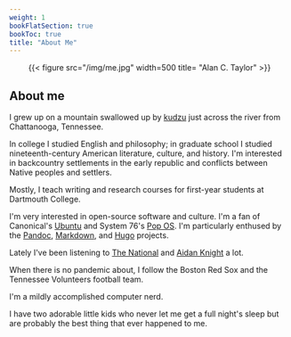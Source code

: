 ```yaml
---
weight: 1
bookFlatSection: true
bookToc: true
title: "About Me"
---
```


<div style="text-align:center">{{< figure src="/img/me.jpg" width=500 title= "Alan C. Taylor" >}}</div>

## About me

I grew up on a mountain swallowed up by [kudzu](https://en.wikipedia.org/wiki/Kudzu) just across the river from Chattanooga, Tennessee. 

In college I studied English and philosophy; in graduate school I studied nineteenth-century American literature, culture, and history. I'm interested in backcountry settlements in the early republic and conflicts between Native peoples and settlers. 

Mostly, I teach writing and research courses for first-year students at Dartmouth College.

I'm very interested in open-source software and culture. I'm a fan of Canonical's [Ubuntu](https://ubuntu.com) and System 76's [Pop OS](https://pop.system76.com/). I'm particularly enthused by the [Pandoc](https://pandoc.org/), [Markdown](https://daringfireball.net/projects/markdown/syntax), and [Hugo](https://gohugo.io/) projects. 

Lately I've been listening to [The National](https://americanmary.com/) and [Aidan Knight](https://www.aidanknight.com/) a lot.

When there is no pandemic about, I follow the Boston Red Sox and the Tennessee Volunteers football team.  

I'm a mildly accomplished computer nerd. 

I have two adorable little kids who never let me get a full night's sleep but are probably the best thing that ever happened to me.  

